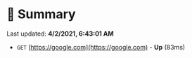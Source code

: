 # 📖 Summary
Last updated: **4/2/2021, 6:43:01 AM**

- `GET` [https://google.com](https://google.com) - **Up** (83ms)
